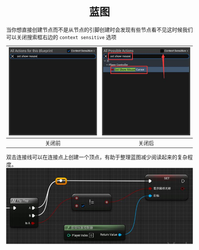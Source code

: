 # <center>蓝图</center>

当你想直接创建节点而不是从节点的引脚创建时会发现有些节点看不见这时候我们可以关闭搜索框右边的 `context sensitive` 选项

![image](./images/bp-0.jpg) | ![image](./images/bp-1.jpg)
:-: | :-:
关闭前 | 关闭后

双击连接线可以在连接点上创建一个顶点，有助于整理蓝图减少阅读起来的复杂程度。
![image](./images/bp-2.jpg)